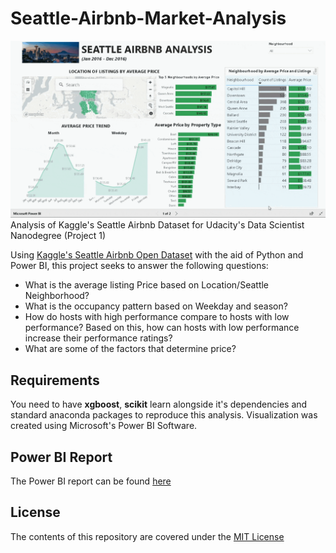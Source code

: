 # Seattle-Airbnb-Market-Analysis
![](https://github.com/ObinnaIheanachor/Seattle-Airbnb-Market-Analysis/blob/master/ezgif.com-optimize.gif)
Analysis of Kaggle's Seattle Airbnb Dataset for Udacity's Data Scientist Nanodegree (Project 1)

Using [Kaggle's Seattle Airbnb Open Dataset](https://www.kaggle.com/airbnb/notebook) with the aid of Python and Power BI, this project seeks to answer the following questions:
* What is the average listing Price based on Location/Seattle Neighborhood?
* What is the occupancy pattern based on Weekday and season?
* How do hosts with high performance compare to hosts with low performance? Based on this, how can hosts with low performance increase their performance ratings?
* What are some of the factors that determine price?

## Requirements
You need to have **xgboost**, **scikit** learn alongside it's dependencies and standard anaconda packages to reproduce this analysis.
Visualization was created using Microsoft's Power BI Software.

## Power BI Report
The Power BI report can be found [here](https://app.powerbi.com/view?r=eyJrIjoiNWI1NmUxODgtNjRjYS00NTIxLTk2Y2UtNmYyNWYxZDIyZWZiIiwidCI6ImJjOWFmZGRhLTYwNGItNDU3ZS04ZDYxLWQ4YTNhNDNlNTUxZCIsImMiOjl9)

## License
The contents of this repository are covered under the [MIT License](https://github.com/ObinnaIheanachor/Seattle-Airbnb-Market-Analysis/blob/master/LICENSE)
